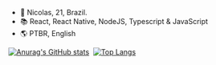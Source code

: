 
  * 👤 Nicolas, 21, Brazil.<br/>
  * 📚 React, React Native, NodeJS, Typescript & JavaScript<br/>
  * 🌎 PTBR, English
  
  
  [![Anurag's GitHub stats](https://github-readme-stats.vercel.app/api?username=nicolasfmc&count_private=true&show_icons=true&theme=radical)](https://github.com/anuraghazra/github-readme-stats)&nbsp;
  [![Top Langs](https://github-readme-stats.vercel.app/api/top-langs/?username=nicolasfmc&count_private=true&layout=compact&theme=radical&langs_count=8)](https://github.com/anuraghazra/github-readme-stats)
